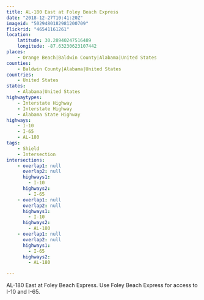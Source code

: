 ```yaml
---
title: AL-180 East at Foley Beach Express
date: "2018-12-27T10:41:20Z"
imageid: "5029480182981200709"
flickrid: "46541161261"
location:
    latitude: 30.28940247516489
    longitude: -87.63230623107442
places:
    - Orange Beach|Baldwin County|Alabama|United States
counties:
    - Baldwin County|Alabama|United States
countries:
    - United States
states:
    - Alabama|United States
highwaytypes:
    - Interstate Highway
    - Interstate Highway
    - Alabama State Highway
highways:
    - I-10
    - I-65
    - AL-180
tags:
    - Shield
    - Intersection
intersections:
    - overlap1: null
      overlap2: null
      highways1:
        - I-10
      highways2:
        - I-65
    - overlap1: null
      overlap2: null
      highways1:
        - I-10
      highways2:
        - AL-180
    - overlap1: null
      overlap2: null
      highways1:
        - I-65
      highways2:
        - AL-180

---
```

AL-180 East at Foley Beach Express.  Use Foley Beach Express for access to I-10 and I-65.